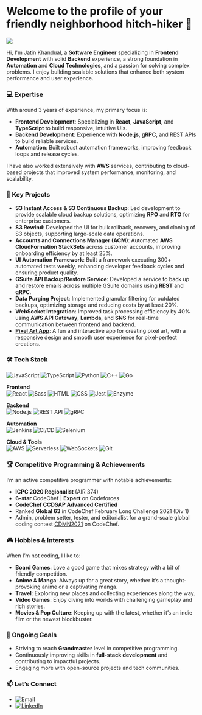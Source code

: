 # Welcome to the profile of your friendly neighborhood hitch-hiker 👋
<p>
  <img src="https://img.shields.io/badge/Software%20Engineer-Frontend%20%7C%20Backend%20%7C%20Cloud-blue?style=for-the-badge" />
</p>

Hi, I'm Jatin Khandual, a **Software Engineer** specializing in **Frontend Development** with solid **Backend** experience, a strong foundation in **Automation** and **Cloud Technologies**, and a passion for solving complex problems. I enjoy building scalable solutions that enhance both system performance and user experience.

### 💻 Expertise
With around 3 years of experience, my primary focus is:
- **Frontend Development**: Specializing in **React**, **JavaScript**, and **TypeScript** to build responsive, intuitive UIs.
- **Backend Development**: Experience with **Node.js**, **gRPC**, and REST APIs to build reliable services.
- **Automation**: Built robust automation frameworks, improving feedback loops and release cycles.

I have also worked extensively with **AWS** services, contributing to cloud-based projects that improved system performance, monitoring, and scalability.

### 🚀 Key Projects
- **S3 Instant Access & S3 Continuous Backup**: Led development to provide scalable cloud backup solutions, optimizing **RPO** and **RTO** for enterprise customers.
- **S3 Rewind**: Developed the UI for bulk rollback, recovery, and cloning of S3 objects, supporting large-scale data operations.
- **Accounts and Connections Manager (ACM)**: Automated **AWS CloudFormation StackSets** across customer accounts, improving onboarding efficiency by at least 25%.
- **UI Automation Framework**: Built a framework executing 300+ automated tests weekly, enhancing developer feedback cycles and ensuring product quality.
- **GSuite API Backup/Restore Service**: Developed a service to back up and restore emails across multiple GSuite domains using **REST** and **gRPC**.
- **Data Purging Project**: Implemented granular filtering for outdated backups, optimizing storage and reducing costs by at least 20%.
- **WebSocket Integration**: Improved task processing efficiency by 40% using **AWS API Gateway**, **Lambda**, and **SNS** for real-time communication between frontend and backend.
- [**Pixel Art App**](https://github.com/hitch-hiker42/pixel-art-app/tree/main): A fun and interactive app for creating pixel art, with a responsive design and smooth user experience for pixel-perfect creations.

### 🛠 Tech Stack

![JavaScript](https://img.shields.io/badge/JavaScript-F7DF1E?style=flat-square&logo=javascript&logoColor=black)
![TypeScript](https://img.shields.io/badge/TypeScript-007ACC?style=flat-square&logo=typescript&logoColor=white)
![Python](https://img.shields.io/badge/Python-3776AB?style=flat-square&logo=python&logoColor=white)
![C++](https://img.shields.io/badge/C++-00599C?style=flat-square&logo=cplusplus&logoColor=white)
![Go](https://img.shields.io/badge/Go-00ADD8?style=flat-square&logo=go&logoColor=white)

**Frontend**  
![React](https://img.shields.io/badge/React-20232A?style=flat-square&logo=react&logoColor=61DAFB)
![Sass](https://img.shields.io/badge/Sass-CC6699?style=flat-square&logo=sass&logoColor=white)
![HTML](https://img.shields.io/badge/HTML-E34F26?style=flat-square&logo=html5&logoColor=white)
![CSS](https://img.shields.io/badge/CSS-1572B6?style=flat-square&logo=css3&logoColor=white)
![Jest](https://img.shields.io/badge/Jest-C21325?style=flat-square&logo=jest&logoColor=white)
![Enzyme](https://img.shields.io/badge/Enzyme-31BEBE?style=flat-square&logoColor=white)

**Backend**  
![Node.js](https://img.shields.io/badge/Node.js-339933?style=flat-square&logo=nodedotjs&logoColor=white)
![REST API](https://img.shields.io/badge/REST-02569B?style=flat-square&logo=rest&logoColor=white)
![gRPC](https://img.shields.io/badge/gRPC-4285F4?style=flat-square&logo=google&logoColor=white)

**Automation**  
![Jenkins](https://img.shields.io/badge/Jenkins-D24939?style=flat-square&logo=jenkins&logoColor=white)
![CI/CD](https://img.shields.io/badge/CI%2FCD-4285F4?style=flat-square&logo=gitlab&logoColor=white)
![Selenium](https://img.shields.io/badge/Selenium-43B02A?style=flat-square&logo=selenium&logoColor=white)

**Cloud & Tools**  
![AWS](https://img.shields.io/badge/AWS-232F3E?style=flat-square&logo=amazonaws&logoColor=white)
![Serverless](https://img.shields.io/badge/Serverless-FD5750?style=flat-square&logo=serverless&logoColor=white)
![WebSockets](https://img.shields.io/badge/WebSockets-5C5C5C?style=flat-square&logo=websockets&logoColor=white)
![Git](https://img.shields.io/badge/Git-F05032?style=flat-square&logo=git&logoColor=white)

### 🏆 Competitive Programming & Achievements
I’m an active competitive programmer with notable achievements:
- **ICPC 2020 Regionalist** (AIR 374)
- **6-star** CodeChef | **Expert** on Codeforces
- **CodeChef CCDSAP Advanced Certified**
- Ranked **Global 63** in CodeChef February Long Challenge 2021 (Div 1)
- Admin, problem setter, tester, and editorialist for a grand-scale global coding contest [CDMN2021](https://www.codechef.com/CDMN2021) on CodeChef.


### 🎮 Hobbies & Interests
When I’m not coding, I like to:
- **Board Games**: Love a good game that mixes strategy with a bit of friendly competition.
- **Anime & Manga**: Always up for a great story, whether it’s a thought-provoking anime or a captivating manga.
- **Travel**: Exploring new places and collecting experiences along the way.
- **Video Games**: Enjoy diving into worlds with challenging gameplay and rich stories.
- **Movies & Pop Culture**: Keeping up with the latest, whether it’s an indie film or the newest blockbuster.


### 🌱 Ongoing Goals
- Striving to reach **Grandmaster** level in competitive programming.
- Continuously improving skills in **full-stack development** and contributing to impactful projects.
- Engaging more with open-source projects and tech communities.

### 📫 Let’s Connect
- [![Email](https://img.shields.io/badge/Email-D14836?style=flat-square&logo=gmail&logoColor=white)](mailto:jatin739@gmail.com)
- [![LinkedIn](https://img.shields.io/badge/LinkedIn-0A66C2?style=flat-square&logo=linkedin&logoColor=white)](https://www.linkedin.com/in/hitch-hiker42/)
